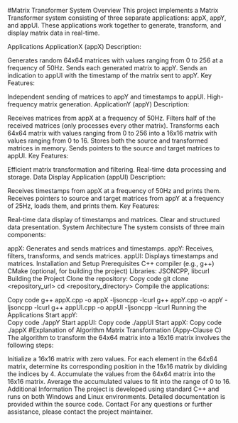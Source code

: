 #Matrix Transformer System
Overview
This project implements a Matrix Transformer system consisting of three separate applications: appX, appY, and appUI. These applications work together to generate, transform, and display matrix data in real-time.

Applications
ApplicationX (appX)
Description:

Generates random 64x64 matrices with values ranging from 0 to 256 at a frequency of 50Hz.
Sends each generated matrix to appY.
Sends an indication to appUI with the timestamp of the matrix sent to appY.
Key Features:

Independent sending of matrices to appY and timestamps to appUI.
High-frequency matrix generation.
ApplicationY (appY)
Description:

Receives matrices from appX at a frequency of 50Hz.
Filters half of the received matrices (only processes every other matrix).
Transforms each 64x64 matrix with values ranging from 0 to 256 into a 16x16 matrix with values ranging from 0 to 16.
Stores both the source and transformed matrices in memory.
Sends pointers to the source and target matrices to appUI.
Key Features:

Efficient matrix transformation and filtering.
Real-time data processing and storage.
Data Display Application (appUI)
Description:

Receives timestamps from appX at a frequency of 50Hz and prints them.
Receives pointers to source and target matrices from appY at a frequency of 25Hz, loads them, and prints them.
Key Features:

Real-time data display of timestamps and matrices.
Clear and structured data presentation.
System Architecture
The system consists of three main components:

appX: Generates and sends matrices and timestamps.
appY: Receives, filters, transforms, and sends matrices.
appUI: Displays timestamps and matrices.
Installation and Setup
Prerequisites
  C++ compiler (e.g., g++)
  CMake (optional, for building the project)
  Libraries: JSONCPP, libcurl
Building the Project
Clone the repository:
  Copy code
  git clone <repository_url>
  cd <repository_directory>
Compile the applications:

Copy code
  g++ appX.cpp -o appX -ljsoncpp -lcurl
  g++ appY.cpp -o appY -ljsoncpp -lcurl
  g++ appUI.cpp -o appUI -ljsoncpp -lcurl
Running the Applications
Start appY:  
  Copy code
  ./appY
Start appUI:
  Copy code
  ./appUI
Start appX:
  Copy code
  ./appX
#Explanation of Algorithm
Matrix Transformation (Appy-Clause C)
  The algorithm to transform the 64x64 matrix into a 16x16 matrix involves the following steps:
  
  Initialize a 16x16 matrix with zero values.
  For each element in the 64x64 matrix, determine its corresponding position in the 16x16 matrix by dividing the indices by 4.
  Accumulate the values from the 64x64 matrix into the 16x16 matrix.
  Average the accumulated values to fit into the range of 0 to 16.
  Additional Information
  The project is developed using standard C++ and runs on both Windows and Linux environments.
  Detailed documentation is provided within the source code.
Contact
  For any questions or further assistance, please contact the project maintainer.
